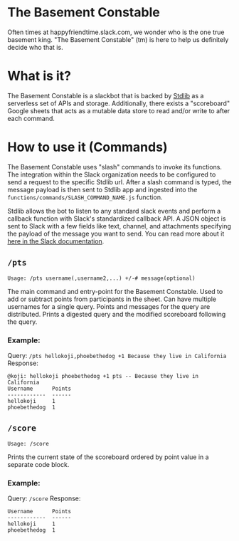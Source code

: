 # The Basement Constable

Often times at happyfriendtime.slack.com, we wonder who is the one true basement king. "The Basement Constable" (tm) is here to help us definitely decide who that is.

# What is it?

The Basement Constable is a slackbot that is backed by [Stdlib](https://stdlib.com/) as a serverless set of APIs and storage. Additionally, there exists a "scoreboard" Google sheets that acts as a mutable data store to read and/or write to after each command.

# How to use it (Commands)

The Basement Constable uses "slash" commands to invoke its functions. The integration within the Slack organization needs to be configured to send a request to the specific Stdlib url. After a slash command is typed, the message payload is then sent to Stdlib app and ingested into the `functions/commands/SLASH_COMMAND_NAME.js` function.

Stdlib allows the bot to listen to any standard slack events and perform a callback function with Slack's standardized callback API. A JSON object is sent to Slack with a few fields like text, channel, and attachments specifying the payload of the message you want to send. You can read more about it [here in the Slack documentation](https://api.slack.com/docs/messages).

## `/pts`

`Usage: /pts username(,username2,...) +/-# message(optional)`

The main command and entry-point for the Basement Constable. Used to add or subtract points from participants in the sheet. Can have multiple usernames for a single query. Points and messages for the query are distributed. Prints a digested query and the modified scoreboard following the query.

### Example:
Query: `/pts hellokoji,phoebethedog +1 Because they live in California`
Response:
```
@koji: hellokoji phoebethedog +1 pts -- Because they live in California
Username      Points
------------  ------
hellokoji     1
phoebethedog  1
```

## `/score`

`Usage: /score`

Prints the current state of the scoreboard ordered by point value in a separate code block.

### Example:
Query: `/score`
Response:
```
Username      Points
------------  ------
hellokoji     1
phoebethedog  1
```